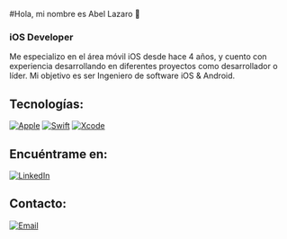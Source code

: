 #Hola, mi nombre es Abel Lazaro 👋
### iOS Developer

Me especializo en el área móvil iOS desde hace 4 años, y cuento con experiencia desarrollando en diferentes proyectos como desarrollador o líder. Mi objetivo es ser Ingeniero de software iOS & Android.

## Tecnologías:
[![Apple](https://img.shields.io/badge/iOS-999999?style=for-the-badge&logo=apple&logoColor=white&labelColor=101010)]()
[![Swift](https://img.shields.io/badge/Swift-FA7343?style=for-the-badge&logo=swift&logoColor=white&labelColor=101010)]()
[![Xcode](https://img.shields.io/badge/Xcode-1575F9?style=for-the-badge&logo=xcode&logoColor=white&labelColor=101010)]()
</br>

## Encuéntrame en:
[![LinkedIn](https://img.shields.io/badge/LinkedIn-Abel_Lazaro-0077B5?style=for-the-badge&logo=linkedin&logoColor=white&labelColor=101010)](https://www.linkedin.com/in/abellazaro)

## Contacto:
[![Email](https://img.shields.io/badge/abelj.lazaro@hotmail.com-email_personal-D14836?style=for-the-badge&logo=gmail&logoColor=white&labelColor=101010)](mailto:abelj.lazaro@hotmail.com)
